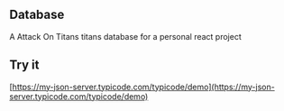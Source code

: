 ## Database
A Attack On Titans titans database for a personal react project

## Try it

[https://my-json-server.typicode.com/typicode/demo](https://my-json-server.typicode.com/typicode/demo)
